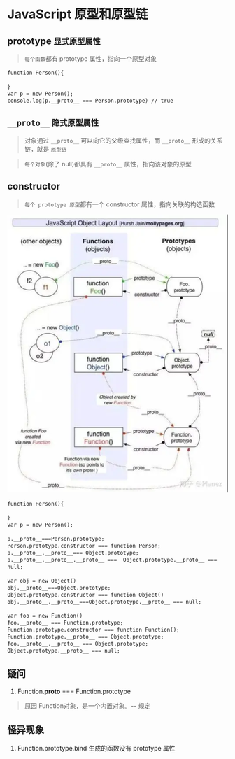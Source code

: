 # JavaScript 原型和原型链


## prototype `显式原型属性`

> `每个函数`都有 prototype 属性，指向一个原型对象

```
function Person(){

}
var p = new Person();
console.log(p.__proto__ === Person.prototype) // true
```

## `__proto__` `隐式原型属性`

> 对象通过 `__proto__` 可以向它的父级查找属性，而 `__proto__` 形成的关系链，就是 `原型链`

> `每个对象`(除了 null)都具有 `__proto__` 属性，指向该对象的原型

## constructor

> `每个 prototype 原型`都有一个 constructor 属性，指向关联的构造函数

![原型和原型链](/images/Javascript/原型和原型链.png)

```
function Person(){

}
var p = new Person();

p.__proto__===Person.prototype;
Person.prototype.constructor === function Person;
p.__proto__.__proto__=== Object.prototype;
p.__proto__.__proto__.__proto__ ===  Object.prototype.__proto__ === null;

var obj = new Object()
obj.__proto__===Object.prototype;
Object.prototype.constructor === function Object()
obj.__proto__.__proto__===Object.prototype.__proto__ === null;

var foo = new Function()
foo.__proto__ === Function.prototype;
Function.prototype.constructor === function Function();
Function.prototype.__proto__ === Object.prototype;
foo.__proto__.__proto__ === Object.prototype;
Object.prototype.__proto__ === null;
```

## 疑问

1. Function.__proto__ === Function.prototype

> 原因 Function对象，是一个内置对象。-- 规定

## 怪异现象

1. Function.prototype.bind 生成的函数没有 prototype 属性

